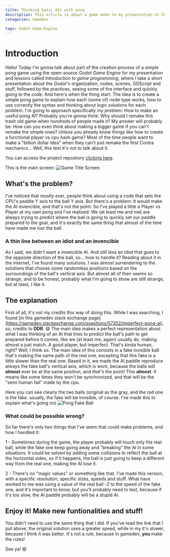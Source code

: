 ```yaml
---
title: Thinking basic AIs with pong
description: This article is about a game made to my presentation at FAETERJ (Faculdade de Educação Tecnológica do Rio de Janeiro)
categories: GameDev

tags: Godot-Game-Engine
---
```


# Introduction

   Hello! Today I'm gonna talk about part of the creation process of a simple pong game using the open-source *Godot Game Engine* for my 
presentation and lessons called *Introduction to game programming*, where I take a short presentation about the *Godot's* organization, 
nodes, scenes, GDScript and stuff, followed by the practices, seeing some of the interface and quickly going to the code. And here's when 
the thing start. The idea is to create a simple pong game to explain how each (some of) node type works, how to use correctly the syntax 
and thinking about logic solutions for each problem. I'm going to approach specifically my problem: How to make an useful pong AI?
   Probably you're gonna think: Why should I remake this trash old game when hundreds of people made it?
   My answer will probably be: How can you even think about making a bigger game if you can't remake the simple ones? Unless you already know
things like how to create a functional player vs cpu hash game? Most of the time people want to make a "billion dollar idea" when they can't just remake the first Contra mechanics... Well, this text it's not to talk about it.

You can access the project repository [clicking here](https://github.com/lcrabbit/FAETERJ-Simple-Pong-Project).

This is the main screen:
![Game Title Screen](http://www.lcrabbit.com/img/pong/pong_title.png)

## What's the problem?
   I've noticed that mostly *ever*, people think about using a code that sets the CPU's paddle Y axis to the ball Y axis. But there's a
problem: It would make the AI invencible, and that's not the point. So I've played a little a Player vs Player at my own pong and I've realized: 
   We (at least me and me) are always trying to predict where the ball is going to quickly set our paddle prepared to the goal, and it's 
exactly the same thing that almost of the time have made me lost the ball.

### A thin line between an idiot and an invencible
   As I said, we didn't want a invencible AI. And still less an idiot that goes to the opposite direction of the ball, so... how to handle it?
Reading about it in the internet, I've found many solutions. I was almost surrendering to the solutions that choose some randomless positions based on the surroundings of the ball's vertical axis. But almost all of then seems so strange, and to be honest, probably what I'm going to show are still strange, but at least, I like it.

## The explanation
   First of all, it's not my credits this way of doing this. While I was searching, I found [in this gamedev stack exchange page] (https://gamedev.stackexchange.com/questions/57352/imperfect-pong-ai), so, credits to **DDR**. :smile:
The main idea makes a perfect representation about what I was thinking of an AI that tries to predict the ball's path to get prepared before it comes, like we (at least me, again) usually do, making almost a just match. A good player, but imperfect. That's kinda human, right? Well, I think so.
   The main idea of this consists in a fake invisible ball that's making the same path of the real one, excepting that this fake is a little 
slower than the real one.
Based in it, we made the AI paddle reproduce always the fake ball's vertical axis, which is work, because the balls will ***almost*** ever be at the same position, and *that's* the point! This ***almost***. It means like some times they won't be synchronized, and that will be the "semi human fail" made by the cpu.

Here you can see clearly the two balls (original as the gray, and the red one is the fake. usually, the fake will be invisible, of course. I've made this to explain what's going on)
![Pong Fake Ball](http://www.lcrabbit.com/img/pong/pong_fakeb.png)

### What could be possible wrong?
So far there's only two things that I've seem that could make problems, and how I handled it:

1 - Sometimes during the game, the player probably will touch only the real ball, while the fake one keep going away and "breaking" the AI in some situations. It could be solved by adding some collisions to reflect the ball at the horizontal sides, so if it happens, the ball is just going to keep a different way from the real one, making the AI lose it.

2 - There's no "magic values" or something like that. I've made this version, with a specific resolution, specific sizes, speeds and stuff. What have worked to me was using a value of the real ball *-2* to the speed of the fake one, and it's important to know, but you'll probably need to test, because if it's too slow, the AI paddle probably will be a stupid AI.

## Enjoy it! Make new funtionalities and stuff!
You didn't need to use the same thing that I did. If you've read the link that I put above, the original solution uses a greater speed, while in my it's slower, because I think it was better. It's not a *rule*, because in gamedev, **you** make the rules!

See ya! :smile:

<!-- more -->
